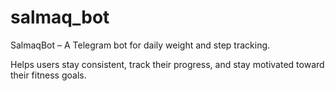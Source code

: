 # salmaq_bot

SalmaqBot – A Telegram bot for daily weight and step tracking. 

Helps users stay consistent, track their progress, and stay motivated toward their fitness goals.
